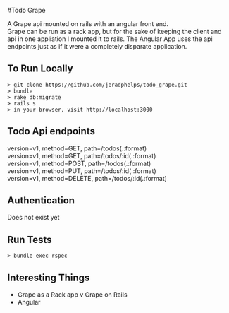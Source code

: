 #Todo Grape

A Grape api mounted on rails with an angular front end.  
Grape can be run as a rack app, but for the sake of keeping the client and api in one appliation I mounted it to rails.  The Angular App uses the api endpoints just as if it were a completely disparate application.

## To Run Locally

    > git clone https://github.com/jeradphelps/todo_grape.git
    > bundle
    > rake db:migrate
    > rails s
    > in your browser, visit http://localhost:3000
    
## Todo Api endpoints

version=v1, method=GET, path=/todos(.:format)  
version=v1, method=GET, path=/todos/:id(.:format)  
version=v1, method=POST, path=/todos(.:format)  
version=v1, method=PUT, path=/todos/:id(.:format)  
version=v1, method=DELETE, path=/todos/:id(.:format)  

## Authentication

Does not exist yet

## Run Tests

    > bundle exec rspec
    
## Interesting Things
* Grape as a Rack app v Grape on Rails
* Angular

